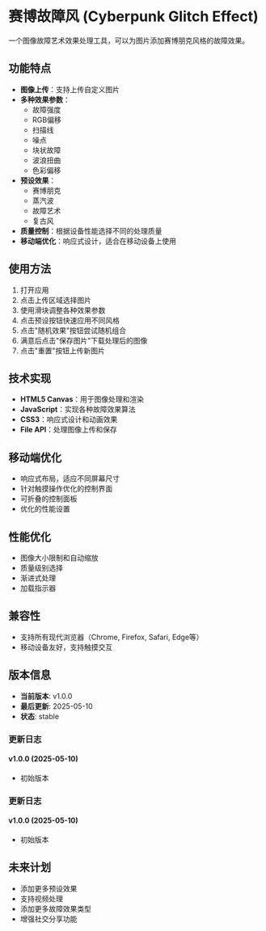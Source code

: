 # 赛博故障风 (Cyberpunk Glitch Effect)

一个图像故障艺术效果处理工具，可以为图片添加赛博朋克风格的故障效果。

## 功能特点

- **图像上传**：支持上传自定义图片
- **多种效果参数**：
  - 故障强度
  - RGB偏移
  - 扫描线
  - 噪点
  - 块状故障
  - 波浪扭曲
  - 色彩偏移
- **预设效果**：
  - 赛博朋克
  - 蒸汽波
  - 故障艺术
  - 复古风
- **质量控制**：根据设备性能选择不同的处理质量
- **移动端优化**：响应式设计，适合在移动设备上使用

## 使用方法

1. 打开应用
2. 点击上传区域选择图片
3. 使用滑块调整各种效果参数
4. 点击预设按钮快速应用不同风格
5. 点击"随机效果"按钮尝试随机组合
6. 满意后点击"保存图片"下载处理后的图像
7. 点击"重置"按钮上传新图片

## 技术实现

- **HTML5 Canvas**：用于图像处理和渲染
- **JavaScript**：实现各种故障效果算法
- **CSS3**：响应式设计和动画效果
- **File API**：处理图像上传和保存

## 移动端优化

- 响应式布局，适应不同屏幕尺寸
- 针对触摸操作优化的控制界面
- 可折叠的控制面板
- 优化的性能设置

## 性能优化

- 图像大小限制和自动缩放
- 质量级别选择
- 渐进式处理
- 加载指示器

## 兼容性

- 支持所有现代浏览器（Chrome, Firefox, Safari, Edge等）
- 移动设备友好，支持触摸交互


## 版本信息

- **当前版本**: v1.0.0
- **最后更新**: 2025-05-10
- **状态**: stable

### 更新日志

#### v1.0.0 (2025-05-10)

- 初始版本

### 更新日志

#### v1.0.0 (2025-05-10)

- 初始版本

## 未来计划

- 添加更多预设效果
- 支持视频处理
- 添加更多故障效果类型
- 增强社交分享功能
